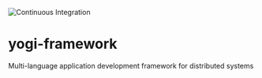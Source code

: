 ![Continuous Integration](https://github.com/yohummus/yogi-framework/workflows/Continuous%20Integration/badge.svg?branch=master)

# yogi-framework

Multi-language application development framework for distributed systems
